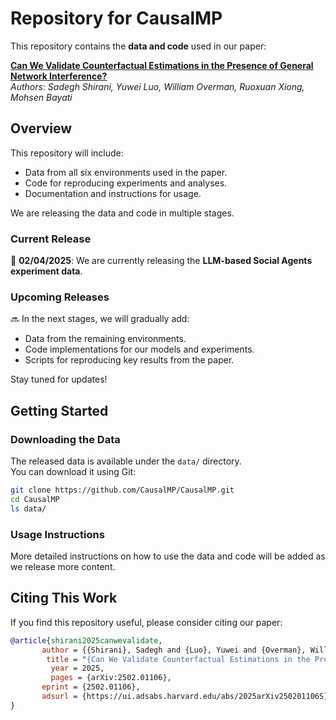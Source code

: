 # **Repository for CausalMP**  

This repository contains the **data and code** used in our paper:  

**[Can We Validate Counterfactual Estimations in the Presence of General Network Interference?](https://arxiv.org/abs/2502.01106)**  
*Authors: Sadegh Shirani, Yuwei Luo, William Overman, Ruoxuan Xiong, Mohsen Bayati*  

## **Overview**  

This repository will include:  
- Data from all six environments used in the paper.  
- Code for reproducing experiments and analyses.  
- Documentation and instructions for usage.  

We are releasing the data and code in multiple stages.  

### **Current Release**  
📌 **02/04/2025**: We are currently releasing the **LLM-based Social Agents experiment data**.  

### **Upcoming Releases**  
🔜 In the next stages, we will gradually add:  
- Data from the remaining environments.  
- Code implementations for our models and experiments.  
- Scripts for reproducing key results from the paper.  

Stay tuned for updates!  

## **Getting Started**  

### **Downloading the Data**  
The released data is available under the `data/` directory.  
You can download it using Git:  

```bash
git clone https://github.com/CausalMP/CausalMP.git
cd CausalMP
ls data/
```

### **Usage Instructions**  
More detailed instructions on how to use the data and code will be added as we release more content.  

## **Citing This Work**  
If you find this repository useful, please consider citing our paper:  

```bibtex
@article{shirani2025canwevalidate,
       author = {{Shirani}, Sadegh and {Luo}, Yuwei and {Overman}, William and {Xiong}, Ruoxuan and {Bayati}, Mohsen},
        title = "{Can We Validate Counterfactual Estimations in the Presence of General Network Interference?}",
         year = 2025,
         pages = {arXiv:2502.01106},
       eprint = {2502.01106},
       adsurl = {https://ui.adsabs.harvard.edu/abs/2025arXiv250201106S},
}
```